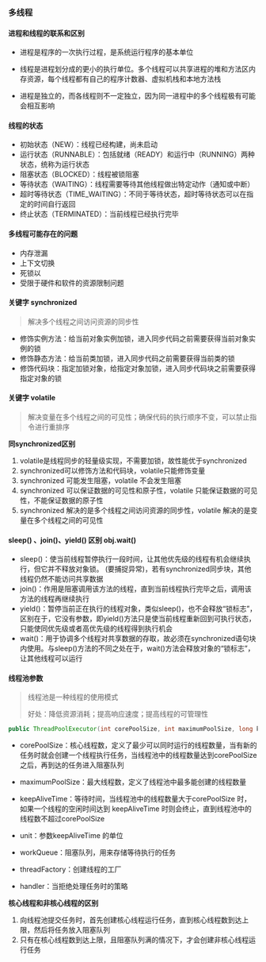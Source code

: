 ### 多线程

#### 进程和线程的联系和区别

* 进程是程序的一次执行过程，是系统运行程序的基本单位

* 线程是进程划分成的更小的执行单位。多个线程可以共享进程的堆和方法区内存资源，每个线程都有自己的程序计数器、虚拟机栈和本地方法栈
* 进程是独立的，而各线程则不一定独立，因为同一进程中的多个线程极有可能会相互影响

#### 线程的状态

* 初始状态（NEW）：线程已经构建，尚未启动
* 运行状态（RUNNABLE）：包括就绪（READY）和运行中（RUNNING）两种状态，统称为运行状态
* 阻塞状态（BLOCKED）：线程被锁阻塞
* 等待状态（WAITING）：线程需要等待其他线程做出特定动作（通知或中断）
* 超时等待状态（TIME_WAITING）：不同于等待状态，超时等待状态可以在指定的时间自行返回
* 终止状态（TERMINATED）：当前线程已经执行完毕

#### 多线程可能存在的问题

* 内存泄漏
* 上下文切换
* 死锁以
* 受限于硬件和软件的资源限制问题

#### 关键字 synchronized

> 解决多个线程之间访问资源的同步性

* 修饰实例方法：给当前对象实例加锁，进入同步代码之前需要获得当前对象实例的锁
* 修饰静态方法：给当前类加锁，进入同步代码之前需要获得当前类的锁
* 修饰代码块：指定加锁对象，给指定对象加锁，进入同步代码块之前需要获得指定对象的锁

#### 关键字 volatile

> 解决变量在多个线程之间的可见性；确保代码的执行顺序不变，可以禁止指令进行重排序

**同synchronized区别**

1. volatile是线程同步的轻量级实现，不需要加锁，故性能优于synchronized
1. synchronized可以修饰方法和代码块，volatile只能修饰变量
1. synchronized 可能发生阻塞，volatile 不会发生阻塞
1. synchronized 可以保证数据的可见性和原子性，volatile 只能保证数据的可见性，不能保证数据的原子性
1. synchronized 解决的是多个线程之间访问资源的同步性，volatile 解决的是变量在多个线程之间的可见性

#### sleep() 、join()、yield() 区别 obj.wait()

* sleep()：使当前线程暂停执行一段时间，让其他优先级的线程有机会继续执行，但它并不释放对象锁。 (要捕捉异常)，若有synchronized同步块，其他线程仍然不能访问共享数据
* join()：作用是阻塞调用该方法的线程，直到当前线程执行完毕之后，调用该方法的线程再继续执行
* yield()：暂停当前正在执行的线程对象，类似sleep()，也不会释放“锁标志”，区别在于，它没有参数，即yield()方法只是使当前线程重新回到可执行状态，只能使同优先级或者高优先级的线程得到执行机会
* wait()：用于协调多个线程对共享数据的存取，故必须在synchronized语句块内使用。与sleep()方法的不同之处在于，wait()方法会释放对象的“锁标志”，让其他线程可以运行

#### 线程池参数

> 线程池是一种线程的使用模式
>
> 好处：降低资源消耗；提高响应速度；提高线程的可管理性

```java
public ThreadPoolExecutor(int corePoolSize, int maximumPoolSize, long keepAliveTime, TimeUnit unit, BlockingQueue<Runnable> workQueue, ThreadFactory threadFactory, RejectedExecutionHandler handler)
```

* corePoolSize：核心线程数，定义了最少可以同时运行的线程数量，当有新的任务时就会创建一个线程执行任务，当线程池中的线程数量达到corePoolSize之后，再到达的任务进入阻塞队列

* maximumPoolSize：最大线程数，定义了线程池中最多能创建的线程数量

* keepAliveTime：等待时间，当线程池中的线程数量大于corePoolSize 时，如果一个线程的空闲时间达到 keepAliveTime 时则会终止，直到线程池中的线程数不超过corePoolSize

* unit：参数keepAliveTime 的单位

* workQueue：阻塞队列，用来存储等待执行的任务

* threadFactory：创建线程的工厂

* handler：当拒绝处理任务时的策略

**核心线程和非核心线程的区别**

1. 向线程池提交任务时，首先创建核心线程运行任务，直到核心线程数到达上限，然后将任务放入阻塞队列
1. 只有在核心线程数到达上限，且阻塞队列满的情况下，才会创建非核心线程运行任务

